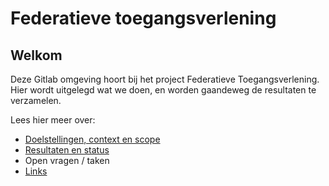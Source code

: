 # Federatieve toegangsverlening

## Welkom
Deze Gitlab omgeving hoort bij het project Federatieve Toegangsverlening. 
Hier wordt uitgelegd wat we doen, en worden gaandeweg de resultaten te verzamelen.

Lees hier meer over:
- [Doelstellingen, context en scope](1.doelstellingen.md)
- [Resultaten en status](2.0resultaten.md)
- Open vragen / taken
- [Links](4.0links)
